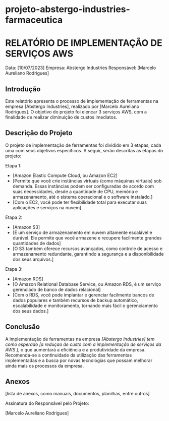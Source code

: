 # projeto-abstergo-industries-farmaceutica

# RELATÓRIO DE IMPLEMENTAÇÃO DE SERVIÇOS AWS

Data: [10/07/2023]
Empresa: Abstergo Industries 
Responsável: [Marcelo Aureliano Rodrigues]

## Introdução
Este relatório apresenta o processo de implementação de ferramentas na empresa [Abstergo Industries], realizado por [Marcelo Aureliano Rodrigues]. O objetivo do projeto foi elencar 3 serviços AWS, com a finalidade de realizar diminuição de custos imediatos.

## Descrição do Projeto
O projeto de implementação de ferramentas foi dividido em 3 etapas, cada uma com seus objetivos específicos. A seguir, serão descritas as etapas do projeto:

Etapa 1: 
- [Amazon Elastic Compute Cloud, ou Amazon EC2]
- [Permite que você crie instâncias virtuais (como máquinas virtuais) sob demanda. Essas instâncias podem ser configuradas de acordo com suas necessidades, desde a quantidade de CPU, memória e armazenamento, até o sistema operacional e o software instalado.]
- [Com o EC2, você pode ter flexibilidade total para executar suas aplicações e serviços na nuvem]

Etapa 2: 
- [Amazon S3]
- [É um serviço de armazenamento em nuvem altamente escalável e durável. Ele permite que você armazene e recupere facilmente grandes quantidades de dados]
- [O S3 também oferece recursos avançados, como controle de acesso e armazenamento redundante, garantindo a segurança e a disponibilidade dos seus arquivos.]

Etapa 3: 
- [Amazon RDS]
- [O Amazon Relational Database Service, ou Amazon RDS, é um serviço gerenciado de banco de dados relacional]
- [Com o RDS, você pode implantar e gerenciar facilmente bancos de dados populares e também recursos de backup automático, escalabilidade e monitoramento, tornando mais fácil o gerenciamento dos seus dados.]



## Conclusão
A implementação de ferramentas na empresa *[Abstergo Industries] tem como esperado [a reduçao de custo com a implementação de serviços da AWS	 ]*, o que aumentará a eficiência e a produtividade da empresa. Recomenda-se a continuidade da utilização das ferramentas implementadas e a busca por novas tecnologias que possam melhorar ainda mais os processos da empresa.

## Anexos

[lista de anexos, como manuais, documentos, planilhas, entre outros]

Assinatura do Responsável pelo Projeto:

[Marcelo Aureliano Rodrigues]
